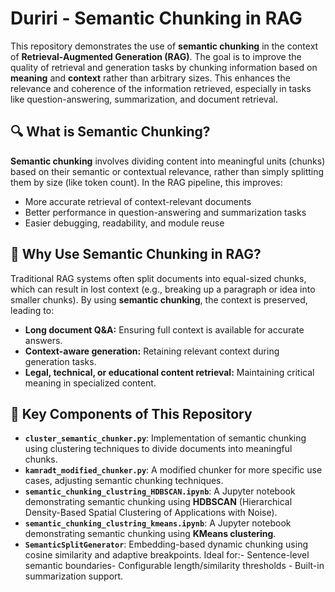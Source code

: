 # Duriri - Semantic Chunking in RAG

This repository demonstrates the use of **semantic chunking** in the context of **Retrieval-Augmented Generation (RAG)**. The goal is to improve the quality of retrieval and generation tasks by chunking information based on **meaning** and **context** rather than arbitrary sizes. This enhances the relevance and coherence of the information retrieved, especially in tasks like question-answering, summarization, and document retrieval.

## 🔍 What is Semantic Chunking?

**Semantic chunking** involves dividing content into meaningful units (chunks) based on their semantic or contextual relevance, rather than simply splitting them by size (like token count). In the RAG pipeline, this improves:

- More accurate retrieval of context-relevant documents
- Better performance in question-answering and summarization tasks
- Easier debugging, readability, and module reuse

## 🧠 Why Use Semantic Chunking in RAG?

Traditional RAG systems often split documents into equal-sized chunks, which can result in lost context (e.g., breaking up a paragraph or idea into smaller chunks). By using **semantic chunking**, the context is preserved, leading to:

- **Long document Q&A:** Ensuring full context is available for accurate answers.
- **Context-aware generation:** Retaining relevant context during generation tasks.
- **Legal, technical, or educational content retrieval:** Maintaining critical meaning in specialized content.

## 🧩 Key Components of This Repository

- **`cluster_semantic_chunker.py`**: Implementation of semantic chunking using clustering techniques to divide documents into meaningful chunks.
- **`kamradt_modified_chunker.py`**: A modified chunker for more specific use cases, adjusting semantic chunking techniques.
- **`semantic_chunking_clustring_HDBSCAN.ipynb`**: A Jupyter notebook demonstrating semantic chunking using **HDBSCAN** (Hierarchical Density-Based Spatial Clustering of Applications with Noise).
- **`semantic_chunking_clustring_kmeans.ipynb`**: A Jupyter notebook demonstrating semantic chunking using **KMeans clustering**.
- **`SemanticSplitGenerator`**: Embedding-based dynamic chunking using cosine similarity and adaptive breakpoints. Ideal for:- Sentence-level semantic boundaries- Configurable length/similarity thresholds - Built-in summarization support.
  
